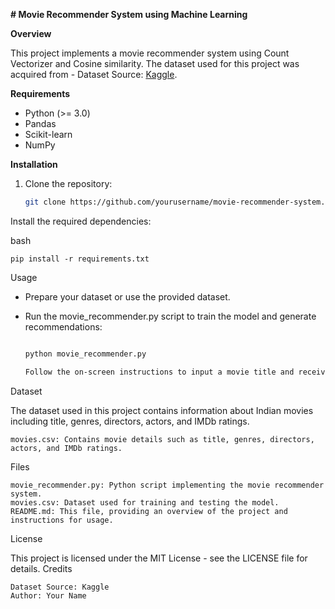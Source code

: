 **# Movie Recommender System using Machine Learning**

**Overview**

This project implements a movie recommender system using Count Vectorizer and Cosine similarity. The dataset used for this project was acquired from - Dataset Source: [Kaggle](https://www.kaggle.com/datasets/yessicatuteja/indian-movies-imdb-rating-dataset).

**Requirements**

- Python (>= 3.0)
- Pandas
- Scikit-learn
- NumPy

**Installation**

1. Clone the repository:

   ```bash
   git clone https://github.com/yourusername/movie-recommender-system.git


Install the required dependencies:

bash

    pip install -r requirements.txt

Usage

- Prepare your dataset or use the provided dataset.

- Run the movie_recommender.py script to train the model and generate recommendations:

    ```bash

    python movie_recommender.py

    Follow the on-screen instructions to input a movie title and receive recommendations.

Dataset

The dataset used in this project contains information about Indian movies including title, genres, directors, actors, and IMDb ratings.

    movies.csv: Contains movie details such as title, genres, directors, actors, and IMDb ratings.

Files

    movie_recommender.py: Python script implementing the movie recommender system.
    movies.csv: Dataset used for training and testing the model.
    README.md: This file, providing an overview of the project and instructions for usage.

License

This project is licensed under the MIT License - see the LICENSE file for details.
Credits

    Dataset Source: Kaggle
    Author: Your Name
